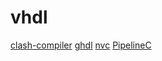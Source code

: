 # vhdl

[clash-compiler](https://github.com/clash-lang/clash-compiler)
[ghdl](https://github.com/ghdl/ghdl)
[nvc](https://github.com/nickg/nvc)
[PipelineC](https://github.com/JulianKemmerer/PipelineC)

